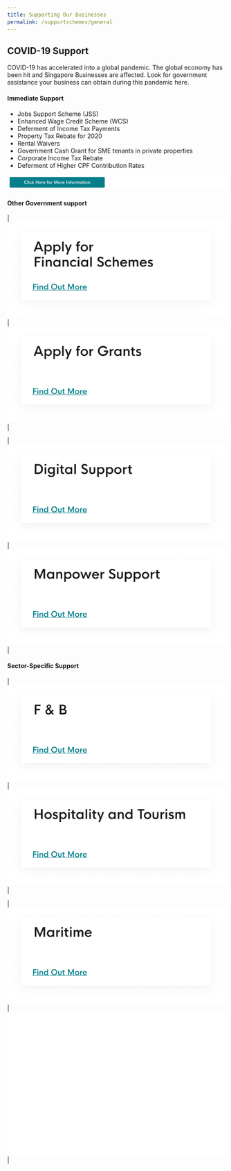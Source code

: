 ```yaml
---
title: Supporting Our Businesses
permalink: /supportschemes/general
---
```


## COVID-19 Support

COVID-19 has accelerated into a global pandemic. The global economy has been hit and Singapore Businesses are affected. Look for government assistance your business can obtain during this pandemic here.

#### Immediate Support

* Jobs Support Scheme (JSS)
* Enhanced Wage Credit Scheme (WCS)
* Deferment of Income Tax Payments
* Property Tax Rebate for 2020
* Rental Waivers
* Government Cash Grant for SME tenants in private properties
* Corporate Income Tax Rebate
* Deferment of Higher CPF Contribution Rates

[![Click for more info](/images/gov-assist/click_for_more_info.png)](/supportschemes/immediateschemes) 

#### Other Government support

| [![Apply for Financial Schemes](/images/gov-assist/apply_financial_schemes.png)](/supportschemes/financialschemes) | [![Apply for Grants](/images/gov-assist/apply_grants.png)](/supportschemes/grantschemes) |

| [![Assistance on Digital Support](/images/gov-assist/assistance_digital_support.png)](/supportschemes/digitalsupport) | [![Manpower Support](/images/gov-assist/manpower_support.png)](/supportschemes/manpowersupport) |

#### Sector-Specific Support

| [![F&B](/images/gov-assist/fnb.png)](/supportschemes/fnbsupport) | [![Hospitality and Tourism](/images/gov-assist/hospitality_tourism.png)](/supportschemes/tourismsupport) |

| [![Maritime](/images/gov-assist/maritime.png)](/supportschemes/martimesupport) | ![ ](/images/gov-assist/overview_blank_tiles.png)|
